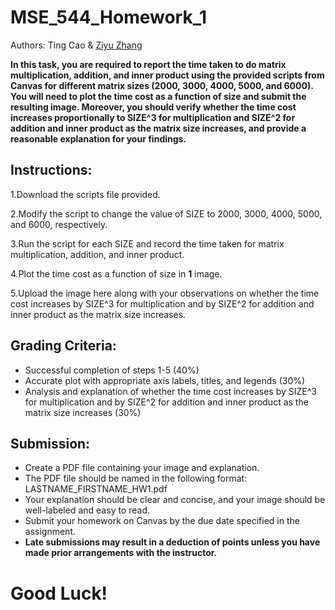 # MSE_544_Homework_1

Authors: Ting Cao & [Ziyu Zhang](https://github.com/Ilxxll)

**In this task, you are required to report the time taken to do matrix multiplication, addition, and inner product using the provided scripts from Canvas for different matrix sizes (2000, 3000, 4000, 5000, and 6000). You will need to plot the time cost as a function of size and submit the resulting image. Moreover, you should verify whether the time cost increases proportionally to SIZE^3 for multiplication and SIZE^2 for addition and inner product as the matrix size increases, and provide a reasonable explanation for your findings.**

## Instructions:

1.Download the scripts file provided.

2.Modify the script to change the value of SIZE to 2000, 3000, 4000, 5000, and 6000, respectively.

3.Run the script for each SIZE and record the time taken for matrix multiplication, addition, and inner product.

4.Plot the time cost as a function of size in **1** image.

5.Upload the image here along with your observations on whether the time cost increases by SIZE^3 for multiplication and by SIZE^2 for addition and inner product as the matrix size increases.

## Grading Criteria:

- Successful completion of steps 1-5 (40%)
- Accurate plot with appropriate axis labels, titles, and legends (30%)
- Analysis and explanation of whether the time cost increases by SIZE^3 for multiplication and by SIZE^2 for addition and inner product as the matrix size increases (30%)

## Submission:

- Create a PDF file containing your image and explanation.
- The PDF file should be named in the following format: LASTNAME_FIRSTNAME_HW1.pdf
- Your explanation should be clear and concise, and your image should be well-labeled and easy to read.
- Submit your homework on Canvas by the due date specified in the assignment.
- **Late submissions may result in a deduction of points unless you have made prior arrangements with the instructor.**

# Good Luck!
